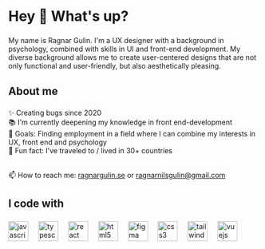 <h1 align="left">Hey 👋 What's up?</h1>

###

<p align="left">My name is Ragnar Gulin. I'm a UX designer with a background in psychology, combined with skills in UI and front-end development. My diverse background allows me to create user-centered designs that are not only functional and user-friendly, but also aesthetically pleasing.</p>

###

<h2 align="left">About me</h2>

###

<p align="left">✨ Creating bugs since 2020<br>📚 I'm currently deepening my knowledge in front end-development<br>🎯 Goals: Finding employment in a field where I can combine my interests in UX, front end and psychology<br>🎲 Fun fact: I've traveled to / lived in 30+ countries</p><br>📫 How to reach me: <a href="https://ragnargulin.se/" target="_blank"> ragnargulin.se</a> or <a href="mailto:ragnarnilsgulin@gmail.com">ragnarnilsgulin@gmail.com</a>

###

<h2 align="left">I code with</h2>

###

<div align="left">
  <img src="https://cdn.jsdelivr.net/gh/devicons/devicon/icons/javascript/javascript-original.svg" height="40" alt="javascript logo"  />
  <img width="12" />
  <img src="https://cdn.jsdelivr.net/gh/devicons/devicon/icons/typescript/typescript-original.svg" height="40" alt="typescript logo"  />
  <img width="12" />
  <img src="https://cdn.jsdelivr.net/gh/devicons/devicon/icons/react/react-original.svg" height="40" alt="react logo"  />
  <img width="12" />
  <img src="https://cdn.jsdelivr.net/gh/devicons/devicon/icons/html5/html5-original.svg" height="40" alt="html5 logo"  />
  <img width="12" />
  <img src="https://cdn.jsdelivr.net/gh/devicons/devicon/icons/figma/figma-original.svg" height="40" alt="figma logo"  />
  <img width="12" />
  <img src="https://cdn.jsdelivr.net/gh/devicons/devicon/icons/css3/css3-original.svg" height="40" alt="css3 logo"  />
  <img width="12" />
  <img src="https://cdn.jsdelivr.net/gh/devicons/devicon/icons/tailwindcss/tailwindcss-original-wordmark.svg" height="40" alt="tailwindcss logo"  />
  <img width="12" />
  <img src="https://cdn.simpleicons.org/vuedotjs/4FC08D" height="40" alt="vuejs logo"  />
</div>

###

<!--
**ragnargulin/ragnargulin** is a ✨ _special_ ✨ repository because its `README.md` (this file) appears on your GitHub profile.

Here are some ideas to get you started:

- 🔭 I’m currently working on ...
- 🌱 I’m currently learning ...
- 👯 I’m looking to collaborate on ...
- 🤔 I’m looking for help with ...
- 💬 Ask me about ...
- 📫 How to reach me: ...
- 😄 Pronouns: ...
- ⚡ Fun fact: ...
-->

